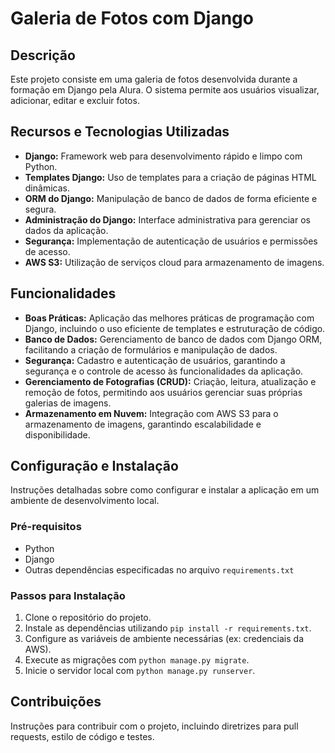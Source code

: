 # Galeria de Fotos com Django

## Descrição
Este projeto consiste em uma galeria de fotos desenvolvida durante a formação em Django pela Alura. O sistema permite aos usuários visualizar, adicionar, editar e excluir fotos.

## Recursos e Tecnologias Utilizadas
- **Django:** Framework web para desenvolvimento rápido e limpo com Python.
- **Templates Django:** Uso de templates para a criação de páginas HTML dinâmicas.
- **ORM do Django:** Manipulação de banco de dados de forma eficiente e segura.
- **Administração do Django:** Interface administrativa para gerenciar os dados da aplicação.
- **Segurança:** Implementação de autenticação de usuários e permissões de acesso.
- **AWS S3:** Utilização de serviços cloud para armazenamento de imagens.

## Funcionalidades
- **Boas Práticas:** Aplicação das melhores práticas de programação com Django, incluindo o uso eficiente de templates e estruturação de código.
- **Banco de Dados:** Gerenciamento de banco de dados com Django ORM, facilitando a criação de formulários e manipulação de dados.
- **Segurança:** Cadastro e autenticação de usuários, garantindo a segurança e o controle de acesso às funcionalidades da aplicação.
- **Gerenciamento de Fotografias (CRUD):** Criação, leitura, atualização e remoção de fotos, permitindo aos usuários gerenciar suas próprias galerias de imagens.
- **Armazenamento em Nuvem:** Integração com AWS S3 para o armazenamento de imagens, garantindo escalabilidade e disponibilidade.

## Configuração e Instalação
Instruções detalhadas sobre como configurar e instalar a aplicação em um ambiente de desenvolvimento local.

### Pré-requisitos
- Python 
- Django
- Outras dependências especificadas no arquivo `requirements.txt`

### Passos para Instalação
1. Clone o repositório do projeto.
2. Instale as dependências utilizando `pip install -r requirements.txt`.
3. Configure as variáveis de ambiente necessárias (ex: credenciais da AWS).
4. Execute as migrações com `python manage.py migrate`.
5. Inicie o servidor local com `python manage.py runserver`.

## Contribuições
Instruções para contribuir com o projeto, incluindo diretrizes para pull requests, estilo de código e testes.
